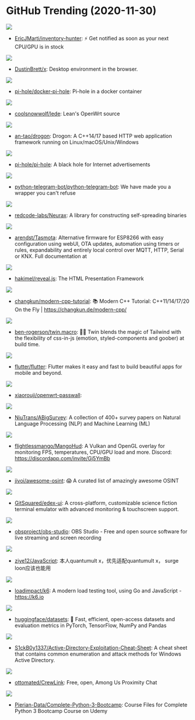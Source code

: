 # GitHub Trending (2020-11-30)

![](https://img.shields.io/badge/Python-New%2067-green?style=flat-square&logo=appveyor)
- [EricJMarti/inventory-hunter](https://github.com/EricJMarti/inventory-hunter): ⚡️ Get notified as soon as your next CPU/GPU is in stock

![](https://img.shields.io/badge/JavaScript-New%20247-green?style=flat-square&logo=appveyor)
- [DustinBrett/x](https://github.com/DustinBrett/x): Desktop environment in the browser.

![](https://img.shields.io/badge/Shell-New%2019-green?style=flat-square&logo=appveyor)
- [pi-hole/docker-pi-hole](https://github.com/pi-hole/docker-pi-hole): Pi-hole in a docker container

![](https://img.shields.io/badge/C-New%2062-green?style=flat-square&logo=appveyor)
- [coolsnowwolf/lede](https://github.com/coolsnowwolf/lede): Lean's OpenWrt source

![](https://img.shields.io/badge/C%2B%2B-New%2081-green?style=flat-square&logo=appveyor)
- [an-tao/drogon](https://github.com/an-tao/drogon): Drogon: A C++14/17 based HTTP web application framework running on Linux/macOS/Unix/Windows

![](https://img.shields.io/badge/Shell-New%20198-green?style=flat-square&logo=appveyor)
- [pi-hole/pi-hole](https://github.com/pi-hole/pi-hole): A black hole for Internet advertisements

![](https://img.shields.io/badge/Python-New%20100-green?style=flat-square&logo=appveyor)
- [python-telegram-bot/python-telegram-bot](https://github.com/python-telegram-bot/python-telegram-bot): We have made you a wrapper you can't refuse

![](https://img.shields.io/badge/Go-New%20152-green?style=flat-square&logo=appveyor)
- [redcode-labs/Neurax](https://github.com/redcode-labs/Neurax): A library for constructing self-spreading binaries

![](https://img.shields.io/badge/C-New%20114-green?style=flat-square&logo=appveyor)
- [arendst/Tasmota](https://github.com/arendst/Tasmota): Alternative firmware for ESP8266 with easy configuration using webUI, OTA updates, automation using timers or rules, expandability and entirely local control over MQTT, HTTP, Serial or KNX. Full documentation at

![](https://img.shields.io/badge/JavaScript-New%20357-green?style=flat-square&logo=appveyor)
- [hakimel/reveal.js](https://github.com/hakimel/reveal.js): The HTML Presentation Framework

![](https://img.shields.io/badge/C%2B%2B-New%20213-green?style=flat-square&logo=appveyor)
- [changkun/modern-cpp-tutorial](https://github.com/changkun/modern-cpp-tutorial): 📚 Modern C++ Tutorial: C++11/14/17/20 On the Fly | https://changkun.de/modern-cpp/

![](https://img.shields.io/badge/JavaScript-New%20223-green?style=flat-square&logo=appveyor)
- [ben-rogerson/twin.macro](https://github.com/ben-rogerson/twin.macro): 🦹‍♂️ Twin blends the magic of Tailwind with the flexibility of css-in-js (emotion, styled-components and goober) at build time.

![](https://img.shields.io/badge/Dart-New%20121-green?style=flat-square&logo=appveyor)
- [flutter/flutter](https://github.com/flutter/flutter): Flutter makes it easy and fast to build beautiful apps for mobile and beyond.

![](https://img.shields.io/badge/HTML-New%2040-green?style=flat-square&logo=appveyor)
- [xiaorouji/openwrt-passwall](https://github.com/xiaorouji/openwrt-passwall): 

![](https://img.shields.io/badge/none-New%2099-green?style=flat-square&logo=appveyor)
- [NiuTrans/ABigSurvey](https://github.com/NiuTrans/ABigSurvey): A collection of 400+ survey papers on Natural Language Processing (NLP) and Machine Learning (ML)

![](https://img.shields.io/badge/C%2B%2B-New%204-green?style=flat-square&logo=appveyor)
- [flightlessmango/MangoHud](https://github.com/flightlessmango/MangoHud): A Vulkan and OpenGL overlay for monitoring FPS, temperatures, CPU/GPU load and more. Discord: https://discordapp.com/invite/Gj5YmBb

![](https://img.shields.io/badge/none-New%2012-green?style=flat-square&logo=appveyor)
- [jivoi/awesome-osint](https://github.com/jivoi/awesome-osint): 😱 A curated list of amazingly awesome OSINT

![](https://img.shields.io/badge/JavaScript-New%20148-green?style=flat-square&logo=appveyor)
- [GitSquared/edex-ui](https://github.com/GitSquared/edex-ui): A cross-platform, customizable science fiction terminal emulator with advanced monitoring & touchscreen support.

![](https://img.shields.io/badge/C-New%2027-green?style=flat-square&logo=appveyor)
- [obsproject/obs-studio](https://github.com/obsproject/obs-studio): OBS Studio - Free and open source software for live streaming and screen recording

![](https://img.shields.io/badge/JavaScript-New%2016-green?style=flat-square&logo=appveyor)
- [ziye12/JavaScript](https://github.com/ziye12/JavaScript): 本人quantumult x，优先适配quantumult x， surge loon应该也能用

![](https://img.shields.io/badge/Go-New%20498-green?style=flat-square&logo=appveyor)
- [loadimpact/k6](https://github.com/loadimpact/k6): A modern load testing tool, using Go and JavaScript - https://k6.io

![](https://img.shields.io/badge/Python-New%20167-green?style=flat-square&logo=appveyor)
- [huggingface/datasets](https://github.com/huggingface/datasets): 🤗 Fast, efficient, open-access datasets and evaluation metrics in PyTorch, TensorFlow, NumPy and Pandas

![](https://img.shields.io/badge/none-New%2093-green?style=flat-square&logo=appveyor)
- [S1ckB0y1337/Active-Directory-Exploitation-Cheat-Sheet](https://github.com/S1ckB0y1337/Active-Directory-Exploitation-Cheat-Sheet): A cheat sheet that contains common enumeration and attack methods for Windows Active Directory.

![](https://img.shields.io/badge/TypeScript-New%20106-green?style=flat-square&logo=appveyor)
- [ottomated/CrewLink](https://github.com/ottomated/CrewLink): Free, open, Among Us Proximity Chat

![](https://img.shields.io/badge/Jupyter%20Notebook-New%2079-green?style=flat-square&logo=appveyor)
- [Pierian-Data/Complete-Python-3-Bootcamp](https://github.com/Pierian-Data/Complete-Python-3-Bootcamp): Course Files for Complete Python 3 Bootcamp Course on Udemy

